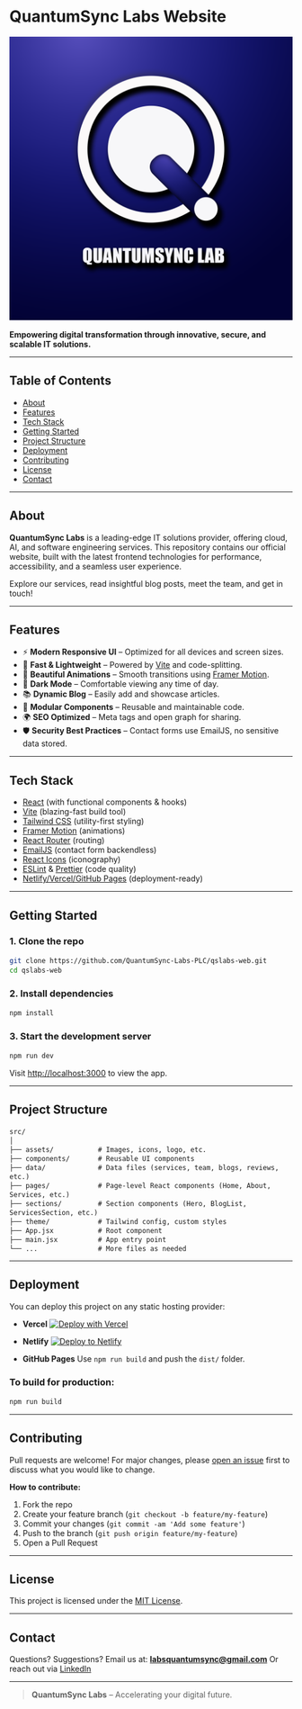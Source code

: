 # QuantumSync Labs Website

![QuantumSync Labs Banner](./src/assets/images/logo2.png)

**Empowering digital transformation through innovative, secure, and scalable IT solutions.**

---

## Table of Contents

* [About](#about)
* [Features](#features)
* [Tech Stack](#tech-stack)
* [Getting Started](#getting-started)
* [Project Structure](#project-structure)
* [Deployment](#deployment)
* [Contributing](#contributing)
* [License](#license)
* [Contact](#contact)

---

## About

**QuantumSync Labs** is a leading-edge IT solutions provider, offering cloud, AI, and software engineering services. This repository contains our official website, built with the latest frontend technologies for performance, accessibility, and a seamless user experience.

Explore our services, read insightful blog posts, meet the team, and get in touch!

---

## Features

* ⚡ **Modern Responsive UI** – Optimized for all devices and screen sizes.
* 🚀 **Fast & Lightweight** – Powered by [Vite](https://vitejs.dev/) and code-splitting.
* 🎨 **Beautiful Animations** – Smooth transitions using [Framer Motion](https://www.framer.com/motion/).
* 🌙 **Dark Mode** – Comfortable viewing any time of day.
* 📚 **Dynamic Blog** – Easily add and showcase articles.
* 🧩 **Modular Components** – Reusable and maintainable code.
* 🌍 **SEO Optimized** – Meta tags and open graph for sharing.
* 🛡️ **Security Best Practices** – Contact forms use EmailJS, no sensitive data stored.

---

## Tech Stack

* [React](https://react.dev/) (with functional components & hooks)
* [Vite](https://vitejs.dev/) (blazing-fast build tool)
* [Tailwind CSS](https://tailwindcss.com/) (utility-first styling)
* [Framer Motion](https://www.framer.com/motion/) (animations)
* [React Router](https://reactrouter.com/) (routing)
* [EmailJS](https://www.emailjs.com/) (contact form backendless)
* [React Icons](https://react-icons.github.io/react-icons/) (iconography)
* [ESLint](https://eslint.org/) & [Prettier](https://prettier.io/) (code quality)
* [Netlify/Vercel/GitHub Pages](https://vercel.com/) (deployment-ready)

---

## Getting Started

### 1. Clone the repo

```bash
git clone https://github.com/QuantumSync-Labs-PLC/qslabs-web.git
cd qslabs-web
```

### 2. Install dependencies

```bash
npm install
```

### 3. Start the development server

```bash
npm run dev
```

Visit [http://localhost:3000](http://localhost:3000) to view the app.

---

## Project Structure

```
src/
│
├── assets/           # Images, icons, logo, etc.
├── components/       # Reusable UI components
├── data/             # Data files (services, team, blogs, reviews, etc.)
├── pages/            # Page-level React components (Home, About, Services, etc.)
├── sections/         # Section components (Hero, BlogList, ServicesSection, etc.)
├── theme/            # Tailwind config, custom styles
├── App.jsx           # Root component
├── main.jsx          # App entry point
└── ...               # More files as needed
```

---

## Deployment

You can deploy this project on any static hosting provider:

* **Vercel**
  [![Deploy with Vercel](https://vercel.com/button)](https://vercel.com/import/project)

* **Netlify**
  [![Deploy to Netlify](https://www.netlify.com/img/deploy/button.svg)](https://netlify.com/)

* **GitHub Pages**
  Use `npm run build` and push the `dist/` folder.

### To build for production:

```bash
npm run build
```

---

## Contributing

Pull requests are welcome! For major changes, please [open an issue](https://github.com/QuantumSync-Labs-PLC/qslabs-web/issues) first to discuss what you would like to change.

**How to contribute:**

1. Fork the repo
2. Create your feature branch (`git checkout -b feature/my-feature`)
3. Commit your changes (`git commit -am 'Add some feature'`)
4. Push to the branch (`git push origin feature/my-feature`)
5. Open a Pull Request

---

## License

This project is licensed under the [MIT License](LICENSE).

---

## Contact

Questions? Suggestions?
Email us at: **[labsquantumsync@gmail.com](mailto:labsquantumsync@gmail.com)**
Or reach out via [LinkedIn](https://www.linkedin.com/company/quantumsync-labs)

---

> **QuantumSync Labs** – Accelerating your digital future.
